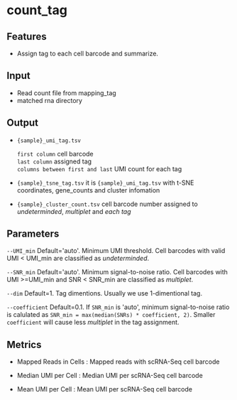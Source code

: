 # count_tag

## Features
- Assign tag to each cell barcode and summarize.

## Input
- Read count file from mapping_tag
- matched rna directory

## Output

- `{sample}_umi_tag.tsv` 

    `first column` cell barcode  
    `last column`  assigned tag  
    `columns between first and last` UMI count for each tag 

- `{sample}_tsne_tag.tsv` it is `{sample}_umi_tag.tsv` with t-SNE coordinates, gene_counts and cluster infomation

- `{sample}_cluster_count.tsv` cell barcode number assigned to *undeterminded*, *multiplet* and *each tag*


## Parameters

`--UMI_min` Default='auto'. Minimum UMI threshold. Cell barcodes with valid UMI < UMI_min are classified as *undeterminded*.

`--SNR_min` Default='auto'. Minimum signal-to-noise ratio. Cell barcodes with UMI >=UMI_min and SNR < SNR_min are classified as *multiplet*.

`--dim` Default=1. Tag dimentions. Usually we use 1-dimentional tag.

`--coefficient` Default=0.1. If `SNR_min` is 'auto', minimum signal-to-noise ratio is calulated as `SNR_min = max(median(SNRs) * coefficient, 2)`. Smaller `coefficient` will cause less *multiplet* in the tag assignment.

## Metrics

- Mapped Reads in Cells : Mapped reads with scRNA-Seq cell barcode

- Median UMI per Cell : Median UMI per scRNA-Seq cell barcode

- Mean UMI per Cell : Mean UMI per scRNA-Seq cell barcode